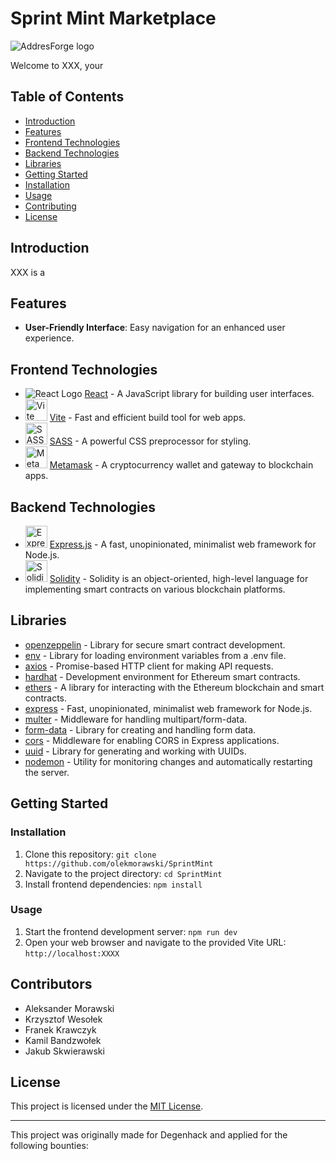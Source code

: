 # Sprint Mint Marketplace

<img src="http://zkgreeter.j.pl/AddresForgeLogo-removebg-preview.png" alt="AddresForge logo">

Welcome to XXX, your 

## Table of Contents

- [Introduction](#introduction)
- [Features](#features)
- [Frontend Technologies](#frontend-technologies)
- [Backend Technologies](#backend-technologies)
- [Libraries](#libraries)
- [Getting Started](#getting-started)
- [Installation](#installation)
- [Usage](#usage)
- [Contributing](#contributing)
- [License](#license)

## Introduction

XXX is a 

## Features

- **User-Friendly Interface**: Easy navigation for an enhanced user experience.

## Frontend Technologies

- <img src="https://upload.wikimedia.org/wikipedia/commons/thumb/a/a7/React-icon.svg/35px-React-icon.svg.png" alt="React Logo"> [React](https://reactjs.org/) - A JavaScript library for building user interfaces.
- <img src="https://vitejs.dev/logo.svg" alt="Vite Logo" height="35"> [Vite](https://vitejs.dev/) - Fast and efficient build tool for web apps.
- <img src="https://sass-lang.com/assets/img/logos/logo.svg" alt="SASS Logo" height="35"> [SASS](https://sass-lang.com/) - A powerful CSS preprocessor for styling.
- <img src="https://upload.wikimedia.org/wikipedia/commons/3/36/MetaMask_Fox.svg" alt="MetaMask Logo" height="35"> [Metamask](https://metamask.io/) - A cryptocurrency wallet and gateway to blockchain apps.

## Backend Technologies

- <img src="https://expressjs.com/images/favicon.png" alt="Express.js Logo" height="35"> [Express.js](https://expressjs.com/) - A fast, unopinionated, minimalist web framework for Node.js.
- <img src="https://intellipaat.com/mediaFiles/2019/02/Solidity-Logo.jpg" alt="Solidity Logo" height="35"> [Solidity](https://github.com/ethereum/solidity) - Solidity is an object-oriented, high-level language for implementing smart contracts on various blockchain platforms.


## Libraries

- [openzeppelin](https://www.openzeppelin.com/contracts) - Library for secure smart contract development.
- [env](https://www.npmjs.com/package/dotenv) - Library for loading environment variables from a .env file.
- [axios](https://axios-http.com/) - Promise-based HTTP client for making API requests.
- [hardhat](https://hardhat.org/) - Development environment for Ethereum smart contracts.
- [ethers](https://docs.ethers.io/v5/) - A library for interacting with the Ethereum blockchain and smart contracts.
- [express](https://expressjs.com/) - Fast, unopinionated, minimalist web framework for Node.js.
- [multer](https://www.npmjs.com/package/multer) - Middleware for handling multipart/form-data.
- [form-data](https://github.com/form-data/form-data) - Library for creating and handling form data.
- [cors](https://github.com/expressjs/cors) - Middleware for enabling CORS in Express applications.
- [uuid](https://github.com/uuidjs/uuid) - Library for generating and working with UUIDs.
- [nodemon](https://github.com/remy/nodemon) - Utility for monitoring changes and automatically restarting the server.

## Getting Started

### Installation

1. Clone this repository: `git clone https://github.com/olekmorawski/SprintMint`
2. Navigate to the project directory: `cd SprintMint`
3. Install frontend dependencies: `npm install`

### Usage

1. Start the frontend development server: `npm run dev`
2. Open your web browser and navigate to the provided Vite URL: `http://localhost:XXXX`

## Contributors

- Aleksander Morawski
- Krzysztof Wesołek
- Franek Krawczyk
- Kamil Bandzwołek
- Jakub Skwierawski

## License

This project is licensed under the [MIT License](https://www.mit.edu/~amini/LICENSE.md).

---

This project was originally made for Degenhack and applied for the following bounties:
